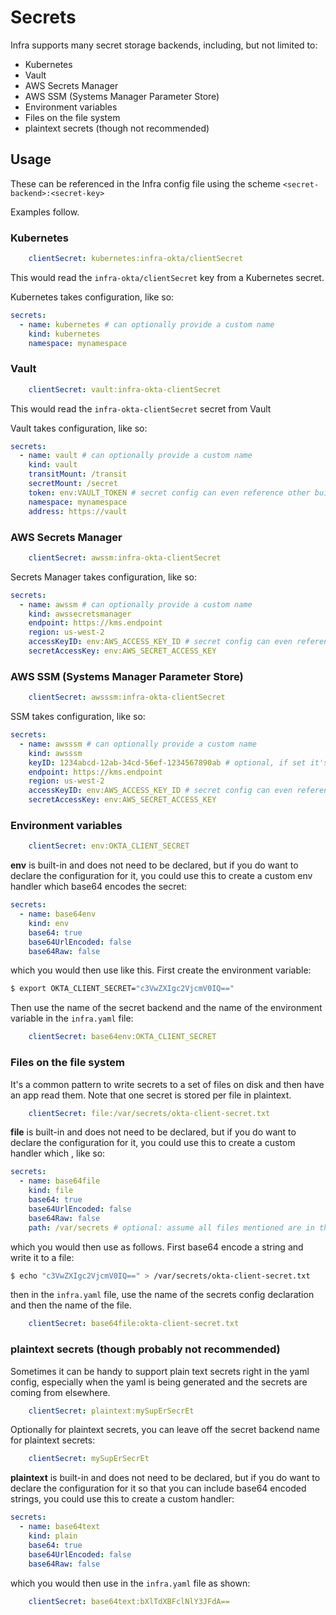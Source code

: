 # Secrets

Infra supports many secret storage backends, including, but not limited to:

- Kubernetes
- Vault
- AWS Secrets Manager
- AWS SSM (Systems Manager Parameter Store)
- Environment variables
- Files on the file system
- plaintext secrets (though not recommended)

## Usage

These can be referenced in the Infra config file using the scheme `<secret-backend>:<secret-key>`

Examples follow.

### Kubernetes

```yaml
    clientSecret: kubernetes:infra-okta/clientSecret
```

This would read the `infra-okta/clientSecret` key from a Kubernetes secret.

Kubernetes takes configuration, like so:

```yaml
secrets:
  - name: kubernetes # can optionally provide a custom name
    kind: kubernetes
    namespace: mynamespace
```

### Vault

```yaml
    clientSecret: vault:infra-okta-clientSecret
```

This would read the `infra-okta-clientSecret` secret from Vault

Vault takes configuration, like so:

```yaml
secrets:
  - name: vault # can optionally provide a custom name
    kind: vault
    transitMount: /transit
    secretMount: /secret
    token: env:VAULT_TOKEN # secret config can even reference other built-in secret types, like env
    namespace: mynamespace
    address: https://vault
```

### AWS Secrets Manager

```yaml
    clientSecret: awssm:infra-okta-clientSecret
```

Secrets Manager takes configuration, like so:

```yaml
secrets:
  - name: awssm # can optionally provide a custom name
    kind: awssecretsmanager
    endpoint: https://kms.endpoint
    region: us-west-2
    accessKeyID: env:AWS_ACCESS_KEY_ID # secret config can even reference other built-in secret types, like env
    secretAccessKey: env:AWS_SECRET_ACCESS_KEY
```

### AWS SSM (Systems Manager Parameter Store)

```yaml
    clientSecret: awsssm:infra-okta-clientSecret
```

SSM takes configuration, like so:

```yaml
secrets:
  - name: awsssm # can optionally provide a custom name
    kind: awsssm
    keyID: 1234abcd-12ab-34cd-56ef-1234567890ab # optional, if set it's the KMS key that should be used for decryption
    endpoint: https://kms.endpoint
    region: us-west-2
    accessKeyID: env:AWS_ACCESS_KEY_ID # secret config can even reference other built-in secret types, like env
    secretAccessKey: env:AWS_SECRET_ACCESS_KEY
```

### Environment variables

```yaml
    clientSecret: env:OKTA_CLIENT_SECRET
```

**env** is built-in and does not need to be declared, but if you do want to declare the configuration for it, you could use this to create a custom env handler which base64 encodes the secret:

```yaml
secrets:
  - name: base64env
    kind: env
    base64: true
    base64UrlEncoded: false
    base64Raw: false
```

which you would then use like this. First create the environment variable:

```bash
$ export OKTA_CLIENT_SECRET="c3VwZXIgc2VjcmV0IQ=="
```

Then use the name of the secret backend and the name of the environment variable in the `infra.yaml` file:

```yaml
    clientSecret: base64env:OKTA_CLIENT_SECRET
```

### Files on the file system

It's a common pattern to write secrets to a set of files on disk and then have an app read them. Note that one secret is stored per file in plaintext.

```yaml
    clientSecret: file:/var/secrets/okta-client-secret.txt
```

**file** is built-in and does not need to be declared, but if you do want to declare the configuration for it, you could use this to create a custom handler which , like so:

```yaml
secrets:
  - name: base64file
    kind: file
    base64: true
    base64UrlEncoded: false
    base64Raw: false
    path: /var/secrets # optional: assume all files mentioned are in this root directory
```

which you would then use as follows. First base64 encode a string and write it to a file:

```bash
$ echo "c3VwZXIgc2VjcmV0IQ==" > /var/secrets/okta-client-secret.txt
```

then in the `infra.yaml` file, use the name of the secrets config declaration and then the name of the file. 

```yaml
    clientSecret: base64file:okta-client-secret.txt
```

### plaintext secrets (though probably not recommended)

Sometimes it can be handy to support plain text secrets right in the yaml config, especially when the yaml is being generated and the secrets are coming from elsewhere.

```yaml
    clientSecret: plaintext:mySupErSecrEt
```

Optionally for plaintext secrets, you can leave off the secret backend name for plaintext secrets:

```yaml
    clientSecret: mySupErSecrEt
```

**plaintext** is built-in and does not need to be declared, but if you do want to declare the configuration for it so that you can include base64 encoded strings, you could use this to create a custom handler:

```yaml
secrets:
  - name: base64text
    kind: plain
    base64: true
    base64UrlEncoded: false
    base64Raw: false
```

which you would then use in the `infra.yaml` file as shown:

```yaml
    clientSecret: base64text:bXlTdXBFclNlY3JFdA==
```
